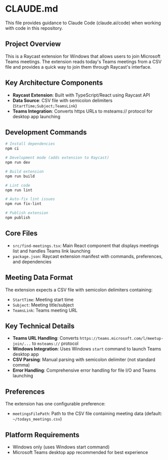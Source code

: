# CLAUDE.md

This file provides guidance to Claude Code (claude.ai/code) when working with code in this repository.

## Project Overview

This is a Raycast extension for Windows that allows users to join Microsoft Teams meetings. The extension reads today's Teams meetings from a CSV file and provides a quick way to join them through Raycast's interface.

## Key Architecture Components

- **Raycast Extension**: Built with TypeScript/React using Raycast API
- **Data Source**: CSV file with semicolon delimiters (`StartTime;Subject;TeamsLink`)
- **Teams Integration**: Converts https URLs to msteams:// protocol for desktop app launching

## Development Commands

```bash
# Install dependencies
npm ci

# Development mode (adds extension to Raycast)
npm run dev

# Build extension
npm run build

# Lint code
npm run lint

# Auto-fix lint issues
npm run fix-lint

# Publish extension
npm publish
```

## Core Files

- `src/find-meetings.tsx`: Main React component that displays meetings list and handles Teams link launching
- `package.json`: Raycast extension manifest with commands, preferences, and dependencies

## Meeting Data Format

The extension expects a CSV file with semicolon delimiters containing:
- `StartTime`: Meeting start time
- `Subject`: Meeting title/subject
- `TeamsLink`: Teams meeting URL

## Key Technical Details

- **Teams URL Handling**: Converts `https://teams.microsoft.com/l/meetup-join/...` to `msteams://` protocol
- **Windows Integration**: Uses Windows `start` command to launch Teams desktop app
- **CSV Parsing**: Manual parsing with semicolon delimiter (not standard comma)
- **Error Handling**: Comprehensive error handling for file I/O and Teams launching

## Preferences

The extension has one configurable preference:
- `meetingsFilePath`: Path to the CSV file containing meeting data (default: `~/todays_meetings.csv`)

## Platform Requirements

- Windows only (uses Windows start command)
- Microsoft Teams desktop app recommended for best experience